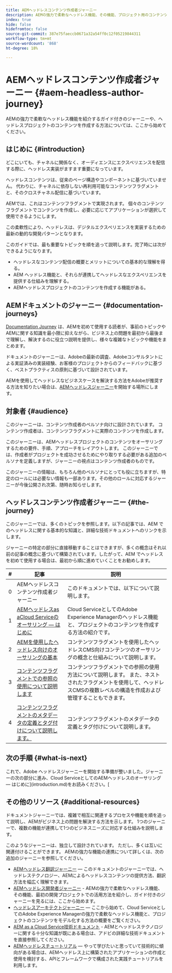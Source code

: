 ```yaml
---
title: AEMヘッドレスコンテンツ作成者ジャーニー
description: AEMの強力で柔軟なヘッドレス機能、その機能、プロジェクト用のコンテンツの作成方法を紹介するガイド付きのジャーニーについては、ここから始めてください。
index: true
hide: false
hidefromtoc: false
source-git-commit: 387e75faeccb0671a32a54ff0c12f05219844311
workflow-type: tm+mt
source-wordcount: '868'
ht-degree: 18%

---
```



# AEMヘッドレスコンテンツ作成者ジャーニー {#aem-headless-author-journey}

AEMの強力で柔軟なヘッドレス機能を紹介するガイド付きのジャーニーや、ヘッドレスプロジェクトのコンテンツを作成する方法については、ここから始めてください。

## はじめに {#introduction}

どこにいても、チャネルに関係なく、オーディエンスにエクスペリエンスを配信する際に、ヘッドレス実装がますます重要になっています。

ヘッドレスコンテンツは、従来のページ構造やコンポーネントに基づいていません。 代わりに、チャネルに依存しない再利用可能なコンテンツフラグメントと、そのクロスチャネル配信に基づいています。

AEMでは、これはコンテンツフラグメントで実現されます。 個々のコンテンツフラグメントでコンテンツを作成し、必要に応じてアプリケーションが選択して使用できるようにします。

この柔軟性により、ヘッドレスは、デジタルエクスペリエンスを実装するための最新の動的な開発パターンとなります。

このガイドでは、最も重要なトピックを順を追って説明します。完了時には次ができるようになります。

* ヘッドレスなコンテンツ配信の概要とメリットについての基本的な理解を得る。
* AEM ヘッドレス機能と、それらが連携してヘッドレスなエクスペリエンスを提供する仕組みを理解する。
* AEMヘッドレスプロジェクトのコンテンツを作成する機能がある。

## AEMドキュメントのジャーニー {#documentation-journeys}

[Documentation Journey](/help/journey-documentation/home.md) は、AEMを初めて使用する読者が、事前のトピックやAEMに関する知識を最小限に抑えながら、ビジネス上の問題を最初から最後まで理解し、解決するのに役立つ説明を提供し、様々な複雑なトピックや機能をまとめます。

ドキュメントのジャーニーは、Adobeの最新の調査、Adobeコンサルタントによる実証済みの実装経験、お客様のプロジェクトからのフィードバックに基づく、ベストプラクティスの原則に基づいて設計されています。

AEMを使用してヘッドレスなビジネスケースを解決する方法をAdobeが推奨する方法を知りたい場合は、[AEMヘッドレスジャーニー](/help/journey-headless/home.md)を開始する場所にします。

## 対象者 {#audience}

このジャーニーは、コンテンツ作成者のペルソナ向けに設計されています。 コンテンツ作成者は、コンテンツフラグメントに実際のコンテンツを作成します。

このジャーニーは、AEMヘッドレスプロジェクトのコンテンツをオーサリングするための要件、手順、アプローチをレイアウトします。 このジャーニーでは、作成者がプロジェクトを成功させるためにやり取りする必要がある追加のペルソナを定義しますが、ジャーニーの視点はコンテンツ作成者のものです。

このジャーニーの情報は、もちろん他のペルソナにとっても役に立ちますが、特定のロールには必要ない情報も一部あります。その他のロールに対応するジャーニーが今後公開され次第、随時お知らせします。

## ヘッドレスコンテンツ作成者ジャーニー {#the-journey}

このジャーニーでは、多くのトピックを参照します。以下の記事では、AEM でのヘッドレスに関する基本的な知識と、詳細な技術ドキュメントへのリンクを示します。

ジャーニーの特定の部分に直接移動することはできますが、多くの概念はそれ以前の記事の概念に基づいて構築されています。したがって、AEM でヘッドレスを初めて使用する場合は、最初から順に進めていくことをお勧めします。

| # | 記事 | 説明 |
|---|---|---|
| 0 | AEMヘッドレスコンテンツ作成者ジャーニー | このドキュメントでは、以下について説明します。 |
| 1 | [AEMヘッドレスas aCloud Serviceのオーサリング — はじめに](introduction.md) | Cloud ServiceとしてのAdobe Experience Managerのヘッドレス機能と、プロジェクトのコンテンツを作成する方法の紹介です。 |
| 2 | [AEMを使用したヘッドレス向けのオーサリングの基本](basics.md) | コンテンツフラグメントを使用したヘッドレスCMS向けコンテンツのオーサリングの概念と仕組みについて説明します。 |
| 3 | [コンテンツフラグメントでの参照の使用について説明します](references.md) | コンテンツフラグメントでの参照の使用方法について説明します。 また、ネストされたフラグメントを使用して、ヘッドレスCMSの複数レベルの構造を作成および管理することもできます。 |
| 4 | [コンテンツフラグメントのメタデータの定義とタグ付けについて説明します。](metadata-tagging.md) | コンテンツフラグメントのメタデータの定義とタグ付けについて説明します。 |

## 次の手順 {#what-is-next}

これで、Adobe ヘッドレスジャーニーを開始する準備が整いました。ジャーニーの次の部分に進み、Cloud ServiceとしてのAEMヘッドレスのオーサリング — はじめに](introduction.md)をお読みください。[

<!--
### Choose Your Own Adventure {#choose-your-path}

However, Adobe wants you to succeed as you get started with your AEM Headless project, regardless of your learning style. So please consider these two options.

* If you prefer to continue to **learn about headless concepts and AEM's headless technologies**, you should continue your AEM headless journey as recommended by next reviewing the document [How to Model Your Content as AEM Content Models](model-your-content.md) where you learn how to model your content structure in AEM.
* If you prefer to **learn by doing**, you can jump to the [Getting Started with AEM Headless hands-on tutorial](https://experienceleague.adobe.com/docs/experience-manager-learn/getting-started-with-aem-headless/graphql/multi-step/overview.html) where you will jump directly into AEM Headless development by implementing a simple project to expose AEM headless content.
-->

## その他のリソース {#additional-resources}

ドキュメントジャーニーでは、複雑で相互に関連するプロセスや機能を順を追って説明し、AEMがビジネス上の問題を解決する方法を示します。 1つのジャーニーで、複数の機能が連携して1つのビジネスニーズに対応する仕組みを説明します。

このようなジャーニーは、独立して設計されています。 ただし、多くは互いに関連付けることができます。 AEMの強力な機能の連携について詳しくは、次の追加のジャーニーを参照してください。

* [AEMヘッドレス翻訳ジャーニー](/help/journey-headless/translation/overview.md)  — このドキュメントのジャーニーでは、ヘッドレステクノロジー、AEMによるヘッドレスコンテンツの提供方法、翻訳方法を幅広く理解できます。
* [AEMヘッドレス開発者ジャーニー](/help/journey-headless/developer/overview.md)  - AEMの強力で柔軟なヘッドレス機能、その機能、最初の開発プロジェクトでの活用方法を紹介し、ガイド付きのジャーニーを見るには、ここから始めます。
* [ヘッドレスアーキテクトジャーニー](/help/journey-headless/architect/overview.md)  — ここから始めて、Cloud ServiceとしてのAdobe Experience Managerの強力で柔軟なヘッドレス機能と、プロジェクトのコンテンツをモデル化する方法の概要をご覧ください。
* [AEM as a Cloud Service技術ドキュメント](https://experienceleague.adobe.com/docs/experience-manager-cloud-service.html?lang=ja)  - AEMとヘッドレステクノロジーに関する十分な知識が既にある場合は、アドビの詳細な技術ドキュメントを直接参照してください。
* [AEMヘッドレスチュートリアル](https://experienceleague.adobe.com/docs/experience-manager-learn/getting-started-with-aem-headless/overview.html?lang=ja)  — やって学びたいと思っていて技術的に傾向がある場合は、AEMヘッドレス上に構築されたアプリケーションの作成と使用を検討する、APIとフレームワークで構成された実践チュートリアルを利用します。

